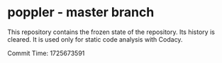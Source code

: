 # poppler - master branch

This repository contains the frozen state of the repository.
Its history is cleared. It is used only for static code
analysis with Codacy.

Commit Time: 1725673591